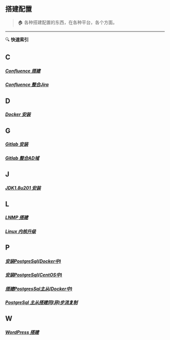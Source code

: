 ## 搭建配置

> :house: 各种搭建配置的东西，在各种平台，各个方面。 
-----
:mag: **快速索引**
## C

##### [Confluence 搭建](build/docs/搭建Confluence.md)
##### [Confluence 整合Jira](build/docs/Confluence整合Jira.md)

## D

##### [Docker 安装](build/docs/安装Docker.md)

## G

##### [Gitlab 安装](build/docs/安装Gitlab.md)
##### [Gitlab 整合AD域](build/docs/Gitlab整合AD域.md)

## J

#####  [JDK1.8u201 安装](build/docs/安装JDK1.8u201.md)

## L

#####  [LNMP 搭建](build/docs/搭建LNMP.md)
#####  [Linux 内核升级](build/docs/升级Linux内核.md)

## P

##### [安装PostgreSql(Docker中)](build/docs/Docker安装PostgreSql.md)
##### [安装PostgreSql(CentOS中)](build/docs/安装PostgresSql10.7.md)
##### [搭建PostgresSql主从(Docker中)](build/docs/在Docker中搭建Pg主从.md)
##### [PostgreSql 主从搭建同(异)步流复制](/build/docs/PostgreSql主从搭建同（异）步流复制.md)

## W

##### [WordPress 搭建](build/docs/搭建Wordpress.md)




